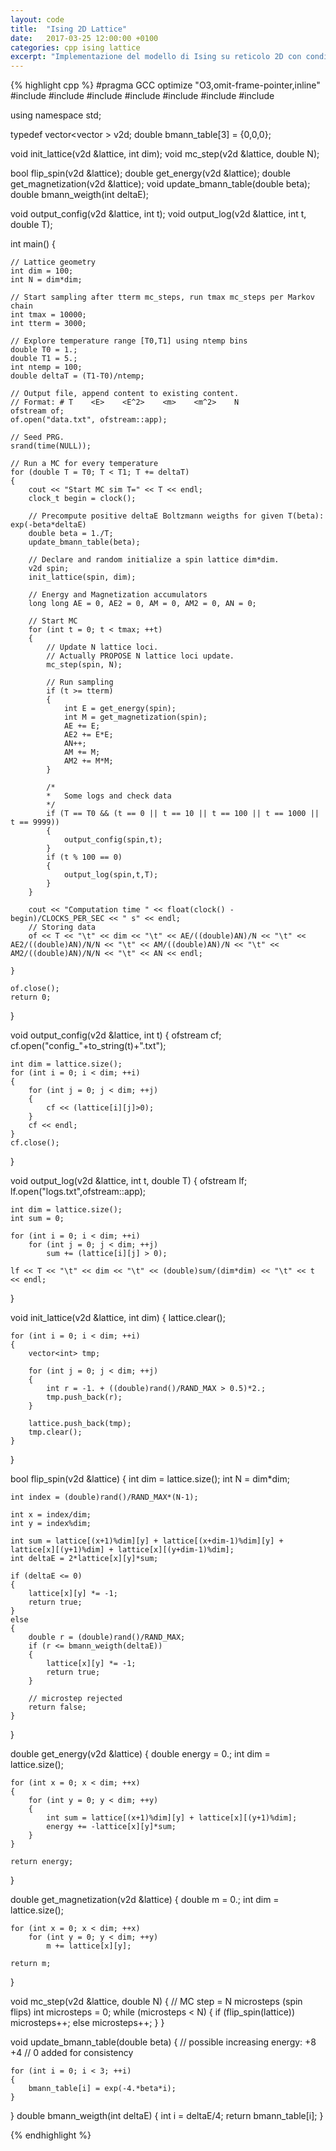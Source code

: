 ```yaml
---
layout: code
title:  "Ising 2D Lattice"
date:   2017-03-25 12:00:00 +0100
categories: cpp ising lattice
excerpt: "Implementazione del modello di Ising su reticolo 2D con condizioni al bordo periodiche."
---
```

{% highlight cpp %}
#pragma GCC optimize "O3,omit-frame-pointer,inline"
#include <iostream>
#include <cstdlib>
#include <cmath>
#include <ctime>
#include <vector>
#include <string>
#include <fstream>

using namespace std;

typedef vector<vector<int> > v2d;
double bmann_table[3] = {0,0,0};

void init_lattice(v2d &lattice, int dim);
void mc_step(v2d &lattice, double N);

bool flip_spin(v2d &lattice);
double get_energy(v2d &lattice);
double get_magnetization(v2d &lattice);
void update_bmann_table(double beta);
double bmann_weigth(int deltaE);

void output_config(v2d &lattice, int t);
void output_log(v2d &lattice, int t, double T);

int main() {

	// Lattice geometry
	int dim = 100;
	int N = dim*dim;
	
	// Start sampling after tterm mc_steps, run tmax mc_steps per Markov chain
	int tmax = 10000;
	int tterm = 3000;

	// Explore temperature range [T0,T1] using ntemp bins
	double T0 = 1.;
	double T1 = 5.;
	int ntemp = 100;
	double deltaT = (T1-T0)/ntemp;

	// Output file, append content to existing content.
	// Format: # T    <E>    <E^2>    <m>    <m^2>    N
	ofstream of;
	of.open("data.txt", ofstream::app);

	// Seed PRG.
	srand(time(NULL));
	
	// Run a MC for every temperature
	for (double T = T0; T < T1; T += deltaT)
	{
		cout << "Start MC sim T=" << T << endl;
		clock_t begin = clock();

		// Precompute positive deltaE Boltzmann weigths for given T(beta): exp(-beta*deltaE)
		double beta = 1./T;
		update_bmann_table(beta);

		// Declare and random initialize a spin lattice dim*dim. 
		v2d spin;
		init_lattice(spin, dim);

		// Energy and Magnetization accumulators
		long long AE = 0, AE2 = 0, AM = 0, AM2 = 0, AN = 0;

		// Start MC
		for (int t = 0; t < tmax; ++t)
		{
			// Update N lattice loci.
			// Actually PROPOSE N lattice loci update.
			mc_step(spin, N);

			// Run sampling
			if (t >= tterm)
			{
				int E = get_energy(spin);
				int M = get_magnetization(spin);
				AE += E;
				AE2 += E*E;
				AN++;
				AM += M;
				AM2 += M*M;
			}

			/*
			*	Some logs and check data
			*/
			if (T == T0 && (t == 0 || t == 10 || t == 100 || t == 1000 || t == 9999))
			{
				output_config(spin,t);
			}
			if (t % 100 == 0)
			{
				output_log(spin,t,T);
			}
		}

		cout << "Computation time " << float(clock() - begin)/CLOCKS_PER_SEC << " s" << endl;
		// Storing data
		of << T << "\t" << dim << "\t" << AE/((double)AN)/N << "\t" << AE2/((double)AN)/N/N << "\t" << AM/((double)AN)/N << "\t" << AM2/((double)AN)/N/N << "\t" << AN << endl; 

	}

	of.close();
	return 0;
}


void output_config(v2d &lattice, int t)
{
	ofstream cf;
	cf.open("config_"+to_string(t)+".txt");

	int dim = lattice.size();
	for (int i = 0; i < dim; ++i)
	{
		for (int j = 0; j < dim; ++j)
		{
			cf << (lattice[i][j]>0);
		}
		cf << endl;
	}
	cf.close();
}

void output_log(v2d &lattice, int t, double T)
{
	ofstream lf;
	lf.open("logs.txt",ofstream::app);

	int dim = lattice.size();
	int sum = 0;

	for (int i = 0; i < dim; ++i)
		for (int j = 0; j < dim; ++j)
			sum += (lattice[i][j] > 0);
	
	lf << T << "\t" << dim << "\t" << (double)sum/(dim*dim) << "\t" << t << endl;
}

void init_lattice(v2d &lattice, int dim)
{
	lattice.clear();

	for (int i = 0; i < dim; ++i)
	{
		vector<int> tmp;

		for (int j = 0; j < dim; ++j)
		{
			int r = -1. + ((double)rand()/RAND_MAX > 0.5)*2.;
			tmp.push_back(r);
		}

		lattice.push_back(tmp);
		tmp.clear();
	}
}

bool flip_spin(v2d &lattice)
{
	int dim = lattice.size();
	int N = dim*dim;

	int index = (double)rand()/RAND_MAX*(N-1);
	
	int x = index/dim;
	int y = index%dim;

	int sum = lattice[(x+1)%dim][y] + lattice[(x+dim-1)%dim][y] + lattice[x][(y+1)%dim] + lattice[x][(y+dim-1)%dim];
	int deltaE = 2*lattice[x][y]*sum;

	if (deltaE <= 0)
	{
		lattice[x][y] *= -1;
		return true;
	}
	else
	{
		double r = (double)rand()/RAND_MAX;
		if (r <= bmann_weigth(deltaE))
		{
			lattice[x][y] *= -1;
			return true;
		}

		// microstep rejected
		return false;
	}
}

double get_energy(v2d &lattice)
{
	double energy = 0.;
	int dim = lattice.size();

	for (int x = 0; x < dim; ++x)
	{
		for (int y = 0; y < dim; ++y)
		{
			int sum = lattice[(x+1)%dim][y] + lattice[x][(y+1)%dim];
			energy += -lattice[x][y]*sum;
		}
	}

	return energy;
}

double get_magnetization(v2d &lattice)
{
	double m = 0.;
	int dim = lattice.size();

	for (int x = 0; x < dim; ++x)
		for (int y = 0; y < dim; ++y)
			m += lattice[x][y];

	return m;
}

void mc_step(v2d &lattice, double N)
{
	// MC step = N microsteps (spin flips)
	int microsteps = 0;
	while (microsteps < N)
	{
		if (flip_spin(lattice))
			microsteps++;
		else
			microsteps++;
	}
}

void update_bmann_table(double beta)
{
	// possible increasing energy: +8 +4
	// 0 added for consistency

	for (int i = 0; i < 3; ++i)
	{
		bmann_table[i] = exp(-4.*beta*i);
	}
}
double bmann_weigth(int deltaE)
{
	int i = deltaE/4;
	return bmann_table[i];
}

{% endhighlight %}